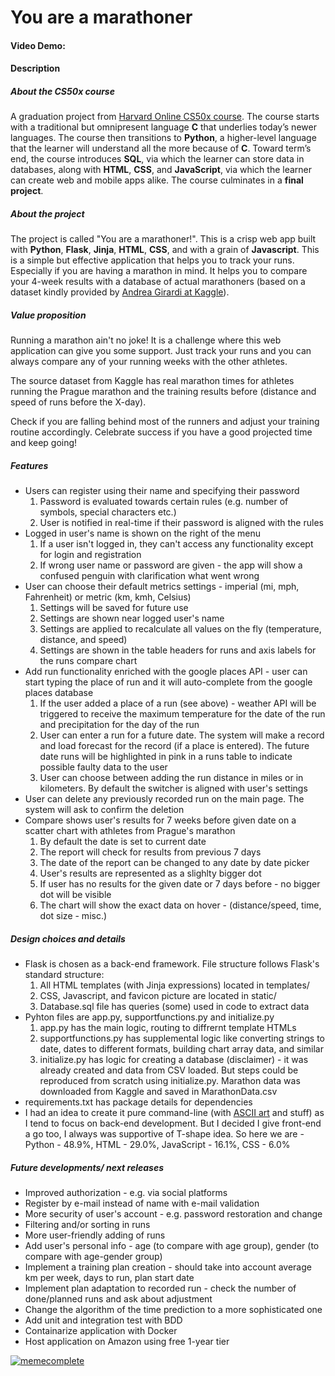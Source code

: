 # You are a marathoner
#### Video Demo:  <URL HERE>

#### Description  
##### About the CS50x course
  A graduation project from [Harvard Online CS50x course](https://cs50.harvard.edu/x/2023/). The course starts with a traditional but omnipresent language **C** that underlies today’s newer languages. The course then transitions to **Python**, a higher-level language that the learner will understand all the more because of **C**. Toward term’s end, the course introduces **SQL**, via which the learner can store data in databases, along with **HTML**, **CSS**, and **JavaScript**, via which the learner can create web and mobile apps alike. The course culminates in a **final project**.
  
##### About the project
  The project is called "You are a marathoner!". This is a crisp web app built with **Python**, **Flask**, **Jinja**, **HTML**, **CSS**, and with a grain of **Javascript**. This is a simple but effective application that helps you to track your runs. Especially if you are having a marathon in mind. It helps you to compare your 4-week results with a database of actual marathoners (based on a dataset kindly provided by [Andrea Girardi at Kaggle](https://www.kaggle.com/datasets/girardi69/marathon-time-predictions)).

##### Value proposition
 Running a marathon ain't no joke! It is a challenge where this web application can give you some support. Just track your runs and you can always compare any of your running weeks with the other athletes. 

 The source dataset from Kaggle has real marathon times for athletes running the Prague marathon and the training results before (distance and speed of runs before the X-day). 

 Check if you are falling behind most of the runners and adjust your training routine accordingly. Celebrate success if you have a good projected time and keep going!

##### Features
  * Users can register using their name and specifying their password
    1. Password is evaluated towards certain rules (e.g. number of symbols, special characters etc.)
    2. User is notified in real-time if their password is aligned with the rules
  * Logged in user's name is shown on the right of the menu
    1. If a user isn't logged in, they can't access any functionality except for login and registration
    2. If wrong user name or password are given - the app will show a confused penguin with clarification what went wrong
  * User can choose their default metrics settings - imperial (mi, mph, Fahrenheit) or metric (km, kmh, Celsius)
    1. Settings will be saved for future use
    2. Settings are shown near logged user's name
    3. Settings are applied to recalculate all values on the fly (temperature, distance, and speed)
    4. Settings are shown in the table headers for runs and axis labels for the runs compare chart
  * Add run functionality enriched with the google places API - user can start typing the place of run and it will
  auto-complete from the google places database
    1. If the user added a place of a run (see above) - weather API will be triggered to receive the maximum temperature for the date of the run and precipitation for the day of the run
    2. User can enter a run for a future date. The system will make a record and load forecast for the record (if a place is entered). The future date runs will be highlighted in pink in a runs table to indicate possible faulty data to the user
    3. User can choose between adding the run distance in miles or in kilometers. By default the switcher is aligned with user's settings
  * User can delete any previously recorded run on the main page. The system will ask to confirm the deletion
  * Compare shows user's results for 7 weeks before given date on a scatter chart with athletes from Prague's marathon
    1. By default the date is set to current date
    2. The report will check for results from previous 7 days
    3. The date of the report can be changed to any date by date picker
    4. User's results are represented as a slighlty bigger dot
    5. If user has no results for the given date or 7 days before - no bigger dot will be visible
    6. The chart will show the exact data on hover - (distance/speed, time, dot size - misc.)  

##### Design choices and details
  * Flask is chosen as a back-end framework. File structure follows Flask's standard structure:
    1. All HTML templates (with Jinja expressions) located in templates/
    2. CSS, Javascript, and favicon picture are located in static/
    3. Database.sql file has queries (some) used in code to extract data
  * Pyhton files are app.py, supportfunctions.py and initialize.py
    1. app.py has the main logic, routing to diffrernt template HTMLs
    2. supportfunctions.py has supplemental logic like converting strings to date, dates to different formats, building chart array data, and similar
    3. initialize.py has logic for creating a database (disclaimer) - it was already created and data from CSV loaded. But steps could be reproduced from scratch using initialize.py. Marathon data was downloaded from Kaggle and saved in MarathonData.csv 
  * requirements.txt has package details for dependencies
  * I had an idea to create it pure command-line (with [ASCII art](https://en.wikipedia.org/wiki/ASCII_art) and stuff) as I tend to focus on back-end development. But I decided I give front-end a go too, I always was supportive of T-shape idea. So here we are - Python - 48.9%, HTML - 29.0%, JavaScript - 16.1%, CSS - 6.0% 
  
##### Future developments/ next releases
  * Improved authorization - e.g. via social platforms 
  * Register by e-mail instead of name with e-mail validation
  * More security of user's account - e.g. password restoration and change
  * Filtering and/or sorting in runs
  * More user-friendly adding of runs
  * Add user's personal info - age (to compare with age group), gender (to compare with age-gender group)
  * Implement a training plan creation - should take into account average km per week, days to run, plan start date
  * Implement plan adaptation to recorded run - check the number of done/planned runs and ask about adjustment
  * Change the algorithm of the time prediction to a more sophisticated one
  * Add unit and integration test with BDD
  * Containarize application with Docker
  * Host application on Amazon using free 1-year tier
  
[![memecomplete](https://api.memegen.link/images/bihw/it_ain't_much/but_it_is_the_honest_final_work.jpg?token=g2pd8jp936gb8xraaswq)](https://memecomplete.com/share/images/bihw/it_ain't_much/but_it_is_the_honest_final_work.jpg?token=g2pd8jp936gb8xraaswq)
